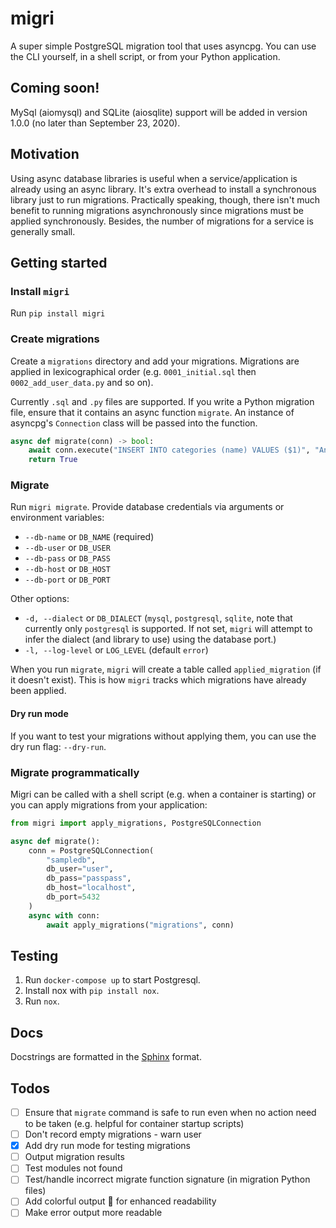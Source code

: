 # migri
A super simple PostgreSQL migration tool that uses asyncpg. You can use the CLI yourself,
in a shell script, or from your Python application.

## Coming soon!
MySql (aiomysql) and SQLite (aiosqlite) support will be added in version 1.0.0
(no later than September 23, 2020).

## Motivation
Using async database libraries is useful when a service/application is already using an
async library. It's extra overhead to install a synchronous library just to run migrations.
Practically speaking, though, there isn't much benefit to running migrations asynchronously
since migrations must be applied synchronously. Besides, the number of migrations for a
service is generally small.

## Getting started
### Install `migri`
Run `pip install migri`

### Create migrations
Create a `migrations` directory and add your migrations. Migrations are applied in 
lexicographical order (e.g. `0001_initial.sql` then `0002_add_user_data.py` and so on).

Currently `.sql` and `.py` files are supported. If you write a Python migration file, 
ensure that it contains an async function `migrate`. An instance of asyncpg's `Connection`
class will be passed into the function.

```python
async def migrate(conn) -> bool:
    await conn.execute("INSERT INTO categories (name) VALUES ($1)", "Animals")
    return True
```

### Migrate
Run `migri migrate`. Provide database credentials via arguments or environment variables:
- `--db-name` or `DB_NAME` (required)
- `--db-user` or `DB_USER`
- `--db-pass` or `DB_PASS`
- `--db-host` or `DB_HOST`
- `--db-port` or `DB_PORT`

Other options:
- `-d, --dialect` or `DB_DIALECT` (`mysql`, `postgresql`, `sqlite`,
  note that currently only `postgresql` is supported. If not set,
  `migri` will attempt to infer the dialect (and library to use)
  using the database port.)
- `-l, --log-level` or `LOG_LEVEL` (default `error`)

When you run `migrate`, `migri` will create a table called `applied_migration` (if it
doesn't exist). This is how `migri` tracks which migrations have already been applied.

#### Dry run mode
If you want to test your migrations without applying them, you can use the dry run
flag: `--dry-run`.

### Migrate programmatically
Migri can be called with a shell script (e.g. when a container is starting) or you can
apply migrations from your application:

```python
from migri import apply_migrations, PostgreSQLConnection

async def migrate():
    conn = PostgreSQLConnection(
        "sampledb",
        db_user="user",
        db_pass="passpass",
        db_host="localhost",
        db_port=5432
    )
    async with conn:
        await apply_migrations("migrations", conn)
```

## Testing
1. Run `docker-compose up` to start Postgresql.
2. Install nox with `pip install nox`.
3. Run `nox`.

## Docs
Docstrings are formatted in the [Sphinx](https://sphinx-rtd-tutorial.readthedocs.io/en/latest/docstrings.html)
format.

## Todos
- [ ] Ensure that `migrate` command is safe to run even when no action need to be taken
  (e.g. helpful for container startup scripts)
- [ ] Don't record empty migrations - warn user
- [x] Add dry run mode for testing migrations
- [ ] Output migration results
- [ ] Test modules not found
- [ ] Test/handle incorrect migrate function signature (in migration Python files)
- [ ] Add colorful output 🍭 for enhanced readability
- [ ] Make error output more readable
